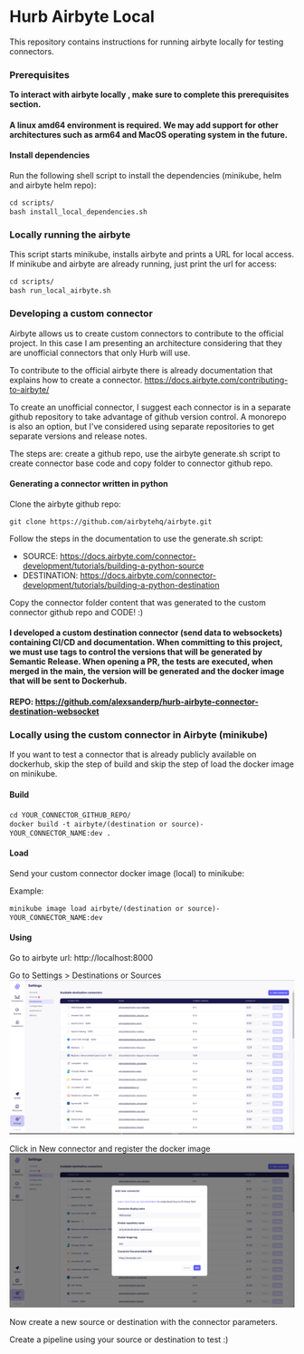 # Hurb Airbyte Local
  
This repository contains instructions for running airbyte locally for testing connectors.
  
### Prerequisites  
**To interact with airbyte locally , make sure to complete this prerequisites section.**

#### A linux amd64 environment is required. We may add support for other architectures such as arm64 and MacOS operating system in the future.

#### Install dependencies
Run the following shell script to install the dependencies (minikube, helm and airbyte helm repo):
```
cd scripts/
bash install_local_dependencies.sh
```

### Locally running the airbyte
This script starts minikube, installs airbyte and prints a URL for local access. If minikube and airbyte are already running, just print the url for access:

```
cd scripts/
bash run_local_airbyte.sh
```

### Developing a custom connector
Airbyte allows us to create custom connectors to contribute to the official project. In this case I am presenting an architecture considering that they are unofficial connectors that only Hurb will use.

To contribute to the official airbyte there is already documentation that explains how to create a connector. https://docs.airbyte.com/contributing-to-airbyte/

To create an unofficial connector, I suggest each connector is in a separate github repository to take advantage of github version control. A monorepo is also an option, but I've considered using separate repositories to get separate versions and release notes.

The steps are: create a github repo, use the airbyte generate.sh script to create connector base code and copy folder to connector github repo.

#### Generating a connector written in python

Clone the airbyte github repo:

```
git clone https://github.com/airbytehq/airbyte.git
```

Follow the steps in the documentation to use the generate.sh script:

- SOURCE: https://docs.airbyte.com/connector-development/tutorials/building-a-python-source
- DESTINATION: https://docs.airbyte.com/connector-development/tutorials/building-a-python-destination

Copy the connector folder content that was generated to the custom connector github repo and CODE! :)

#### I developed a custom destination connector (send data to websockets) containing CI/CD and documentation. When committing to this project, we must use tags to control the versions that will be generated by Semantic Release. When opening a PR, the tests are executed, when merged in the main, the version will be generated and the docker image that will be sent to Dockerhub.
#### REPO: https://github.com/alexsanderp/hurb-airbyte-connector-destination-websocket

### Locally using the custom connector in Airbyte (minikube)  

If you want to test a connector that is already publicly available on dockerhub, skip the step of build and skip the step of load the docker image on minikube.


#### Build  
```
cd YOUR_CONNECTOR_GITHUB_REPO/
docker build -t airbyte/(destination or source)-YOUR_CONNECTOR_NAME:dev .  
```
 
#### Load  

Send your custom connector docker image (local) to minikube:

Example:
```  
minikube image load airbyte/(destination or source)-YOUR_CONNECTOR_NAME:dev 
```  
 
#### Using

Go to airbyte url: http://localhost:8000  
  
Go to Settings > Destinations or Sources
![img.png](images/1.png)  
  
Click in New connector and register the docker image  
![img.png](images/2.png)  
  
Now create a new source or destination with the connector parameters.
  
Create a pipeline using your source or destination to test :)